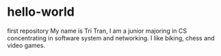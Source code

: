 # hello-world
first repository
My name is Tri Tran, I am a junior majoring in CS concentrating in software system and networking.
I like biking, chess and video games.
